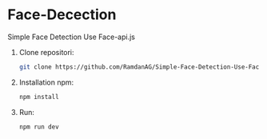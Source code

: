 # Face-Decection

Simple Face Detection Use Face-api.js

1. Clone repositori:
   ```bash
   git clone https://github.com/RamdanAG/Simple-Face-Detection-Use-Face-api.js.git
3. Installation npm:
   ```bash
   npm install
3. Run:
   ```bash
   npm run dev